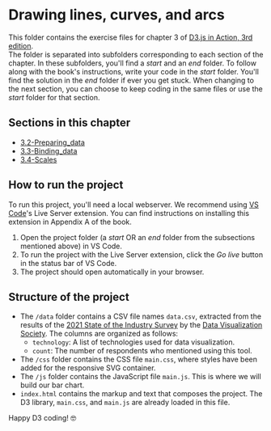 # Drawing lines, curves, and arcs
This folder contains the exercise files for chapter 3 of [D3.js in Action, 3rd edition](https://www.manning.com/books/d3js-in-action-third-edition).
</br>
The folder is separated into subfolders corresponding to each section of the chapter. In these subfolders, you'll find a *start* and an *end* folder. To follow along with the book's instructions, write your code in the *start* folder. You'll find the solution in the *end* folder if ever you get stuck.
When changing to the next section, you can choose to keep coding in the same files or use the *start* folder for that section.

## Sections in this chapter
* [3.2-Preparing_data](https://github.com/d3js-in-action-third-edition/code-files/tree/main/chapter_03/3.2-Preparing_data)
* [3.3-Binding_data](https://github.com/d3js-in-action-third-edition/code-files/tree/main/chapter_03/3.3-Binding_data)
* [3.4-Scales](https://github.com/d3js-in-action-third-edition/code-files/tree/main/chapter_03/3.4-Scales)

## How to run the project
To run this project, you'll need a local webserver. We recommend using [VS Code](https://code.visualstudio.com/)'s Live Server extension. You can find instructions on installing this extension in Appendix A of the book.
1. Open the project folder (a *start* OR an *end* folder from the subsections mentioned above) in VS Code.
2. To run the project with the Live Server extension, click the *Go live* button in the status bar of VS Code.
3. The project should open automatically in your browser.

## Structure of the project
* The `/data` folder contains a CSV file names `data.csv`, extracted from the results of the [2021 State of the Industry Survey](https://www.datavisualizationsociety.org/survey) by the [Data Visualization Society](https://www.datavisualizationsociety.org). The columns are organized as follows:
    * `technology`: A list of technologies used for data visualization.
    * `count`: The number of respondents who mentioned using this tool.
* The `/css` folder contains the CSS file `main.css`, where styles have been added for the responsive SVG container.
* The `/js` folder contains the JavaScript file `main.js`. This is where we will build our bar chart.
* `index.html` contains the markup and text that composes the project. The D3 library, `main.css`, and `main.js` are already loaded in this file.

Happy D3 coding! 🤓